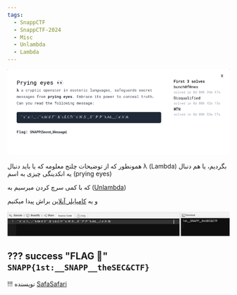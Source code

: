 ```yaml
---
tags:
  - SnappCTF
  - SnappCTF-2024
  - Misc
  - Unlambda
  - Lambda
---
```


![Challenge](prying-1.png)

همونطور که از توضیحات چلنج معلومه که یا باید دنبال λ (Lambda) بگردیم، یا هم دنبال یه انکدینگی چیزی به اسم (prying eyes)

که با کمی سرچ کردن میرسیم به ([Unlambda](https://en.wikipedia.org/wiki/Unlambda))

و یه [کامپایلر آنلاین](https://www.tutorialspoint.com/execute_unlambda_online.php) براش پیدا میکنیم

![Result](prying-2.png)

??? success "FLAG :triangular_flag_on_post:"
    <div dir="ltr">`SNAPP{1st:__SNAPP__theSEC&CTF}`</div>
---
!!! نویسنده
    [SafaSafari](https://twitter.com/SafaSafari3)


